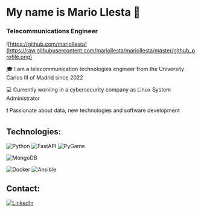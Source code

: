 # My name is Mario Llesta 🎩
### Telecommunications Engineer

![https://github.com/mariollesta](https://raw.githubusercontent.com/mariollesta/mariollesta/master/github_profile.png)

🎓 I am a telecommunication technologies engineer from the University Carlos III of Madrid since 2022

💻 Currently working in a cybersecurity company as Linux System Administrator

❗ Passionate about data, new technologies and software development

## Technologies:

![Python](https://img.shields.io/badge/Python-3776AB?style=for-the-badge&logo=python&logoColor=white&labelColor=101010)
![FastAPI](https://img.shields.io/badge/FastAPI-009688?style=for-the-badge&logo=fastapi&logoColor=white&labelColor=101010)
![PyGame](https://img.shields.io/badge/PyGame-85FF85?style=for-the-badge&logo=pygame&logoColor=white&labelColor=101010)

![MongoDB](https://img.shields.io/badge/MongoDB-47A248?style=for-the-badge&logo=mongodb&logoColor=white&labelColor=101010)

![Docker](https://img.shields.io/badge/Docker-2496ED?style=for-the-badge&logo=docker&logoColor=white&labelColor=101010)
![Ansible](https://img.shields.io/badge/Ansible-EE0000?style=for-the-badge&logo=ansible&logoColor=white&labelColor=101010)

## Contact:
[![LinkedIn](https://img.shields.io/badge/LinkedIn-Mario_Llesta-0A66C2?style=for-the-badge&logo=linkedin&logoColor=white&labelColor=101010)](https://www.linkedin.com/in/mario-llesta)
